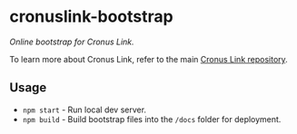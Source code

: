 # cronuslink-bootstrap
*Online bootstrap for Cronus Link.*

To learn more about Cronus Link, refer to the main [Cronus Link repository](https://github.com/xanderfrangos/cronuslink).


## Usage
* `npm start` - Run local dev server.
* `npm build` - Build bootstrap files into the `/docs` folder for deployment.
